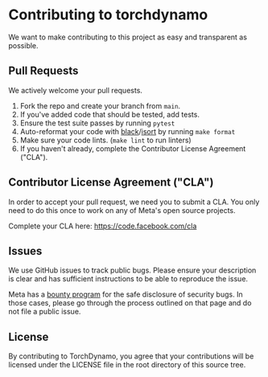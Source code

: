 # Contributing to torchdynamo

We want to make contributing to this project as easy and transparent as
possible.

## Pull Requests

We actively welcome your pull requests.

1. Fork the repo and create your branch from `main`.
2. If you've added code that should be tested, add tests.
3. Ensure the test suite passes by running `pytest`
4. Auto-reformat your code with [black]/[isort] by running `make format`
5. Make sure your code lints. (`make lint` to run linters)
6. If you haven't already, complete the Contributor License Agreement ("CLA").

[black]: https://black.readthedocs.io/
[isort]: https://pycqa.github.io/isort/

## Contributor License Agreement ("CLA")

In order to accept your pull request, we need you to submit a CLA. You only need
to do this once to work on any of Meta's open source projects.

Complete your CLA here: <https://code.facebook.com/cla>

## Issues

We use GitHub issues to track public bugs. Please ensure your description is
clear and has sufficient instructions to be able to reproduce the issue.

Meta has a [bounty program](https://www.facebook.com/whitehat/) for the safe
disclosure of security bugs. In those cases, please go through the process
outlined on that page and do not file a public issue.

## License

By contributing to TorchDynamo, you agree that your contributions will be licensed
under the LICENSE file in the root directory of this source tree.
